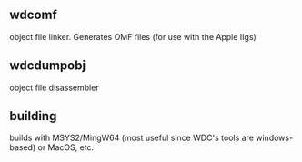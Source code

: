 
wdcomf
------
object file linker. Generates OMF files (for use with the Apple IIgs)

wdcdumpobj
----------

object file disassembler


building
--------
builds with MSYS2/MingW64 (most useful since WDC's tools are windows-based) or MacOS, etc.